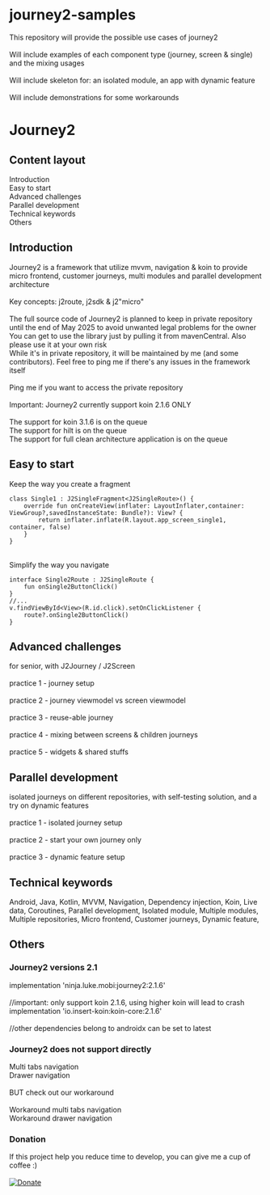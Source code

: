 # journey2-samples
This repository will provide the possible use cases of journey2\
\
Will include examples of each component type (journey, screen & single) and the mixing usages\
\
Will include skeleton for: an isolated module, an app with dynamic feature\
\
Will include demonstrations for some workarounds 

# Journey2
## Content layout
Introduction\
Easy to start\
Advanced challenges\
Parallel development\
Technical keywords\
Others

## Introduction
Journey2 is a framework that utilize mvvm, navigation & koin to provide micro frontend, customer journeys, multi modules and parallel development architecture\
\
Key concepts: j2route, j2sdk & j2"micro"\
\
The full source code of Journey2 is planned to keep in private repository until the end of May 2025 to avoid unwanted legal problems for the owner\
You can get to use the library just by pulling it from mavenCentral. Also please use it at your own risk\
While it's in private repository, it will be maintained by me (and some contributors). Feel free to ping me if there's any issues in the framework itself\
\
Ping me if you want to access the private repository\
\
Important: Journey2 currently support koin 2.1.6 ONLY\
\
The support for koin 3.1.6 is on the queue\
The support for hilt is on the queue\
The support for full clean architecture application is on the queue


## Easy to start
Keep the way you create a fragment
```
class Single1 : J2SingleFragment<J2SingleRoute>() {
    override fun onCreateView(inflater: LayoutInflater,container: ViewGroup?,savedInstanceState: Bundle?): View? {
        return inflater.inflate(R.layout.app_screen_single1, container, false)
    }
}
```
\
Simplify the way you navigate
```
interface Single2Route : J2SingleRoute {
    fun onSingle2ButtonClick()
}
//...
v.findViewById<View>(R.id.click).setOnClickListener {
    route?.onSingle2ButtonClick()
}
```

## Advanced challenges
for senior, with J2Journey / J2Screen\
\
practice 1 - journey setup\
\
practice 2 - journey viewmodel vs screen viewmodel\
\
practice 3 - reuse-able journey\
\
practice 4 - mixing between screens & children journeys\
\
practice 5 - widgets & shared stuffs 

## Parallel development
isolated journeys on different repositories, with self-testing solution, and a try on dynamic features\
\
practice 1 - isolated journey setup\
\
practice 2 - start your own journey only\
\
practice 3 - dynamic feature setup 

## Technical keywords
Android, Java, Kotlin, MVVM, Navigation, Dependency injection, Koin, Live data, Coroutines, Parallel development, Isolated module, Multiple modules, Multiple repositories, Micro frontend, Customer journeys, Dynamic feature, 

## Others
### Journey2 versions 2.1
implementation 'ninja.luke.mobi:journey2:2.1.6'\
\
//important: only support koin 2.1.6, using higher koin will lead to crash\
implementation 'io.insert-koin:koin-core:2.1.6'\
\
//other dependencies belong to androidx can be set to latest

### Journey2 does not support directly
Multi tabs navigation\
Drawer navigation\
\
BUT check out our workaround\
\
Workaround multi tabs navigation\
Workaround drawer navigation

### Donation
If this project help you reduce time to develop, you can give me a cup of coffee :) \
\
[![Donate](https://img.shields.io/badge/Donate-PayPal-green.svg)](https://www.paypal.com/paypalme/lukeninja)
